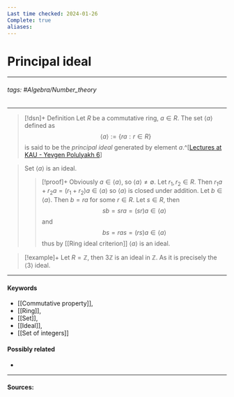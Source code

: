 ```yaml
---
Last time checked: 2024-01-26
Complete: true
aliases:
---
```

# Principal ideal
***
###### tags: #Algebra/Number_theory 
***
>[!dsn]+ Definition
>Let $R$ be a commutative ring, $a\in R$. The set $\langle a\rangle$ defined as
>$$\langle a\rangle:=\{ra:r\in R\}$$
>is said to be the *principal ideal* generated by element $a$.^[[Lectures at KAU - Yevgen Polulyakh 6](https://drive.google.com/drive/folders/1OBF4iFXhiyJQ2lVaDTRnDEnyDf6hImIg)]

>Set $\langle a\rangle$ is an ideal.
>>[!proof]+
>>Obviously $a\in\langle a \rangle$, so $\langle a \rangle\ne\emptyset$.
>>Let $r_{1},r_{2}\in R$. Then $r_{1}a+r_{2}a=(r_{1}+r_{2})a\in\langle a \rangle$ so $\langle a \rangle$ is closed under addition.
>>Let $b\in\langle a \rangle$. Then $b=ra$ for some $r\in R$.
>>Let $s\in R$, then
>>$$sb=sra=(sr)a\in\langle a \rangle$$
>>and
>>$$bs=ras=(rs)a\in\langle a \rangle$$
>>thus by [[Ring ideal criterion]] $\langle a \rangle$ is an ideal.

>[!example]+ 
>Let $R=\mathbb{Z}$, then $3\mathbb{Z}$ is an ideal in $\mathbb{Z}$. As it is precisely the $\langle 3 \rangle$ ideal.
***
#### Keywords
- [[Commutative property]],
- [[Ring]],
- [[Set]],
- [[Ideal]],
- [[Set of integers]]
#### Possibly related
- 
***
#### Sources: